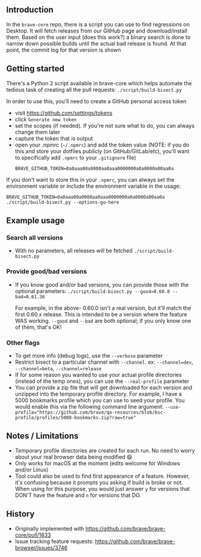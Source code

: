 ## Introduction
In the `brave-core` repo, there is a script you can use to find regressions on Desktop. It will fetch releases from our GitHub page and download/install them. Based on the user input (does this work?) a binary search is done to narrow down possible builds until the actual bad release is found. At that point, the commit log for that version is shown

## Getting started
There's a Python 2 script available in brave-core which helps automate the tedious task of creating all the pull requests:
`./script/build-bisect.py`

In order to use this, you'll need to create a GitHub personal access token
- visit https://github.com/settings/tokens
- click `Generate new token`
- set the scopes (if needed). If you're not sure what to do, you can always change them later
- capture the token that is output
- open your .npmrc (`~/.npmrc`) and add the token value (NOTE: if you do this and store your dotfiles publicly (on GitHub/GitLab/etc), you'll want to specifically add `.npmrc` to your `.gitignore` file)
    ```
    BRAVE_GITHUB_TOKEN=0a0aaa00a0000aa0aaa0000000a0a0000a00aa0a
    ```

If you don't want to store this in your `.npmrc`, you can always set the environment variable or include the environment variable in the usage:
```
BRAVE_GITHUB_TOKEN=0a0aaa00a0000aa0aaa0000000a0a0000a00aa0a ./script/build-bisect.py --options-go-here
```

## Example usage
### Search all versions
- With no parameters, all releases will be fetched
    `./script/build-bisect.py`

### Provide good/bad versions
- If you know good and/or bad versions, you can provide those with the optional parameters:
    `./script/build-bisect.py --good=0.60.0 --bad=0.61.36`

    For example, in the above- 0.60.0 isn't a real version, but it'll match the first 0.60.x release. This is intended to be a version where the feature WAS working. `--good` and `--bad` are both optional; if you only know one of them, that's OK!

### Other flags
- To get more info (debug logs), use the `--verbose` parameter 
- Restrict bisect to a particular channel with `--channel`. ex: `--channel=dev`, `--channel=beta`, `--channel=release`
- If for some reason you wanted to use your actual profile directories (instead of the temp ones), you can use the `--real-profile` parameter
- You can provide a zip file that will get downloaded for each version and unzipped into the temporary profile directory. For example, I have a 5000 bookmarks profile which you can use to seed your profile. You would enable this via the following command line argument:
`--use-profile="https://github.com/brave/qa-resources/blob/bsc-profile/profiles/5000-bookmarks.zip?raw=true"`

## Notes / Limitations
- Temporary profile directories are created for each run. No need to worry about your real browser data being modified 😄 
- Only works for macOS at the moment (edits welcome for Windows and/or Linux)
- Tool could also be used to find first appearance of a feature. However, it's confusing because it prompts you asking if build is broke or not. When using for this purpose, you would just answer `y` for versions that DON'T have the feature and `n` for versions that DO.

## History
- Originally implemented with https://github.com/brave/brave-core/pull/1833
- Issue tracking feature requests: https://github.com/brave/brave-browser/issues/3746
